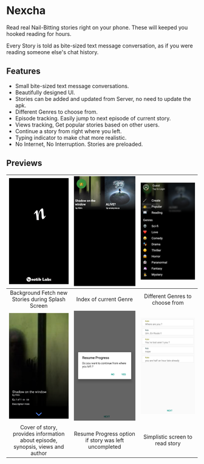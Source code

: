 Nexcha
======
Read real Nail-Bitting stories right on your phone. These will keeped you hooked reading for hours.

Every Story is told as bite-sized text message conversation, as if you were reading someone else's chat history.


Features
------------
* Small bite-sized text message conversations.  
* Beautifully designed UI.  
* Stories can be added and updated from Server, no need to update the apk.
* Different Genres to choose from.  
* Episode tracking. Easily jump to next episode of current story.
* Views tracking, Get popular stories based on other users.
* Continue a story from right where you left.
* Typing indicator to make chat more realistic.
* No Internet, No Interruption. Stories are preloaded. 

Previews
---------------------

|![Preview](https://raw.githubusercontent.com/ritikchanna/Nexcha/master/Screenshots/Screenshot_2018-09-29-20-53-58-362_ritik.nexcha.png) | ![Preview](https://raw.githubusercontent.com/ritikchanna/Nexcha/master/Screenshots/Screenshot_2018-09-29-20-54-08-244_ritik.nexcha.png) | ![Preview](https://raw.githubusercontent.com/ritikchanna/Nexcha/master/Screenshots/Screenshot_2018-09-29-20-54-14-277_ritik.nexcha.png) |
|:-------------------:|:------------------------:|:-----------------:|
| Background Fetch new Stories during Splash Screen | Index of current Genre | Different Genres to choose from |
|![Preview](https://raw.githubusercontent.com/ritikchanna/Nexcha/master/Screenshots/Screenshot_2018-09-29-20-54-38-028_com.miui.home.png) | ![Preview](https://raw.githubusercontent.com/ritikchanna/Nexcha/master/Screenshots/Screenshot_2018-09-29-20-55-49-241_ritik.nexcha.png) | ![Preview](https://raw.githubusercontent.com/ritikchanna/Nexcha/master/Screenshots/Screenshot_2018-09-29-20-54-55-111_ritik.nexcha.png) |
| Cover of story, provides information about episode, synopsis, views and author  | Resume Progress option if story was left uncompleted | Simplistic screen to read story |

